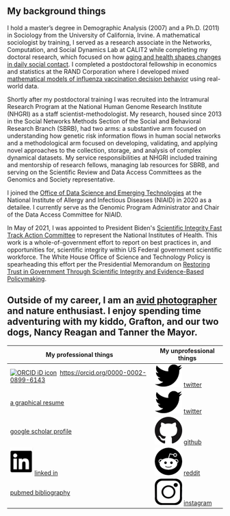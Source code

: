 ## My background things
I hold a master’s degree in Demographic Analysis (2007) and a Ph.D. (2011) in Sociology from the University of California, Irvine. A mathematical sociologist by training, I served as a research associate in the Networks, Computation, and Social Dynamics Lab at CALIT2 while completing my doctoral research, which focused on how [aging and health shapes changes in daily social contact](https://osf.io/6bjuw/). I completed a postdoctoral fellowship in economics and statistics at the RAND Corporation where I developed mixed [mathematical models of influenza vaccination decision behavior](https://link.springer.com/chapter/10.1007/978-1-4614-5474-8_13) using real-world data. 

Shortly after my postdoctoral training I was recruited into the Intramural Research Program at the National Human Genome Research Institute (NHGRI) as a staff scientist-methodologist. My research, housed since 2013 in the Social Networks Methods Section of the Social and Behavioral Research Branch (SBRB), had two arms: a substantive arm focused on understanding how genetic risk information flows in human social networks and a methodological arm focused on developing, validating, and applying novel approaches to the collection, storage, and analysis of complex dynamical datasets. My service responsibilities at NHGRI included training and mentorship of research fellows, managing lab resources for SBRB, and serving on the Scientific Review and Data Access Committees as the Genomics and Society representative.  

I joined the [Office of Data Science and Emerging Technologies](https://www.niaid.nih.gov/research/data-science) at the National Institute of Allergy and Infectious Diseases (NIAID) in 2020 as a detailee. I currently serve as the Genomic Program Administrator and Chair of the Data Access Committee for NIAID. 

In May of 2021, I was appointed to President Biden's [Scientific Integrity Fast Track Action Committee](https://www.whitehouse.gov/ostp/news-updates/2021/06/25/the-biden-administrations-scientific-integrity-task-force-seeks-ideas-from-the-american-people/) to represent the National Institutes of Health. This work is a whole-of-government effort to report on best practices in, and opportunities for, scientific integrity within US Federal government scientific workforce. The White House Office of Science and Technology Policy is spearheading this effort per the Presidential Memorandum on [Restoring Trust in Government Through Scientific Integrity and Evidence-Based Policymaking](https://www.whitehouse.gov/briefing-room/presidential-actions/2021/01/27/memorandum-on-restoring-trust-in-government-through-scientific-integrity-and-evidence-based-policymaking/).

Outside of my career, I am an [avid photographer](photography) and nature enthusiast. I enjoy spending time adventuring with my kiddo, Grafton, and our two dogs, Nancy Reagan and Tanner the Mayor. 
--- 
| My professional things | My unprofessional things |
|------------------------|--------------------------|
| <div itemscope itemtype="https://schema.org/Person"><a itemprop="sameAs" content="https://orcid.org/0000-0002-0899-6143" href="https://orcid.org/0000-0002-0899-6143" target="orcid.widget" rel="me noopener noreferrer" style="vertical-align:top;"><img src="https://orcid.org/sites/default/files/images/orcid_16x16.png" style="width:1em;margin-right:.5em;" alt="ORCID iD icon">https://orcid.org/0000-0002-0899-6143</a></div> | ![](logos/tw.png) [twitter](https://twitter.com/csmarcum) |
| [a graphical resume](docs/MarcumResume.pdf) | ![](logos/tw.png) [twitter](https://twitter.com/csmarcum) |
| [google scholar profile](https://scholar.google.com/citations?user=J0RbUWoAAAAJ&hl=en) | ![](logos/gh.png) [github](https://github.com/cmarcum) |
| ![](logos/li.png) [linked in](https://www.linkedin.com/in/christopher-steven-marcum-15b88249/) | ![](logos/rd.png) [reddit](https://reddit.com/csmarcum) |
| [pubmed bibliography](https://www.ncbi.nlm.nih.gov/myncbi/chris.marcum.1/bibliography/public/) | ![](logos/ig.png) [instagram](https://instagram.com/csmarcum) |

